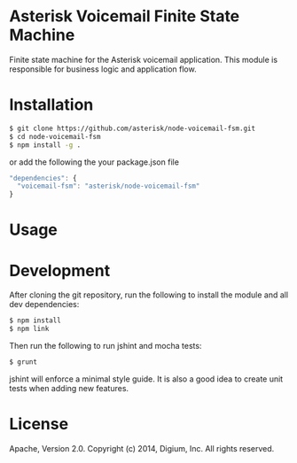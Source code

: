 # Asterisk Voicemail Finite State Machine

Finite state machine for the Asterisk voicemail application. This module is responsible for business logic and application flow.

# Installation

```bash
$ git clone https://github.com/asterisk/node-voicemail-fsm.git
$ cd node-voicemail-fsm
$ npm install -g .
```

or add the following the your package.json file

```JavaScript
"dependencies": {
  "voicemail-fsm": "asterisk/node-voicemail-fsm"
}
```

# Usage

# Development

After cloning the git repository, run the following to install the module and all dev dependencies:

```bash
$ npm install
$ npm link
```

Then run the following to run jshint and mocha tests:

```bash
$ grunt
```

jshint will enforce a minimal style guide. It is also a good idea to create unit tests when adding new features.

# License

Apache, Version 2.0. Copyright (c) 2014, Digium, Inc. All rights reserved.

